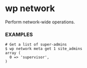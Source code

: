 # wp network

Perform network-wide operations.

### EXAMPLES

    # Get a list of super-admins
    $ wp network meta get 1 site_admins
    array (
      0 => 'supervisor',
    )


